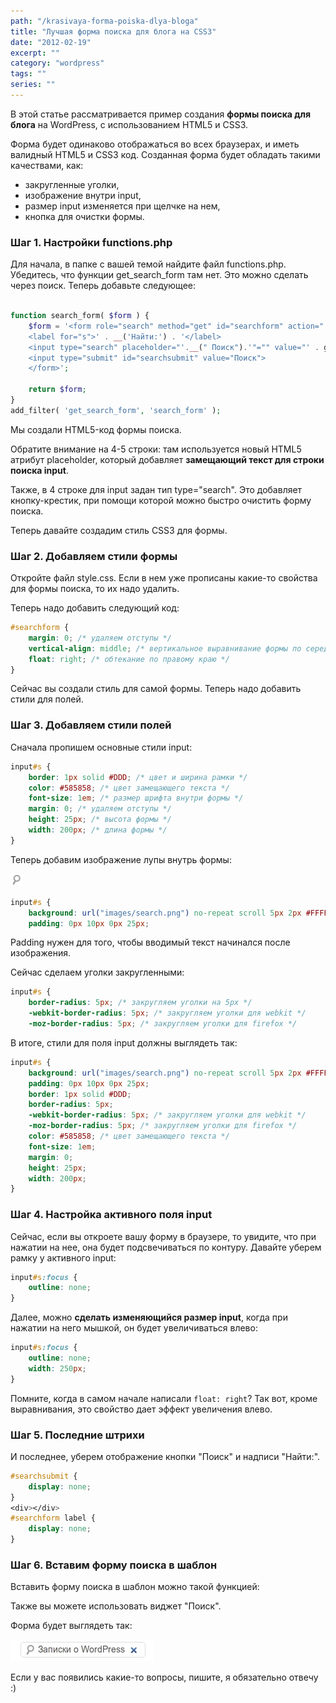 ```yaml
---
path: "/krasivaya-forma-poiska-dlya-bloga"
title: "Лучшая форма поиска для блога на CSS3"
date: "2012-02-19"
excerpt: ""
category: "wordpress"
tags: ""
series: ""
---
```


В этой статье рассматривается пример создания **формы поиска для блога** на WordPress, с использованием HTML5 и CSS3.

Форма будет одинаково отображаться во всех браузерах, и иметь валидный HTML5 и CSS3 код. Созданная форма будет обладать такими качествами, как:

- закругленные уголки,
- изображение внутри input,
- размер input изменяется при щелчке на нем,
- кнопка для очистки формы.

### Шаг 1. Настройки functions.php

Для начала, в папке с вашей темой найдите файл functions.php. Убедитесь, что функции get\_search\_form там нет. Это можно сделать через поиск. Теперь добавьте следующее:

```php

function search_form( $form ) {
	$form = '<form role="search" method="get" id="searchform" action="' . home_url( '/' ) . '">
	<label for="s">' . __('Найти:') . '</label>
	<input type="search" placeholder="'.__(" Поиск").'"="" value="' . get_search_query() . '" name="s" id="s">
	<input type="submit" id="searchsubmit" value="Поиск">
	</form>';
 
	return $form;
}
add_filter( 'get_search_form', 'search_form' );
```

Мы создали HTML5-код формы поиска.

Обратите внимание на 4-5 строки: там используется новый HTML5 атрибут placeholder, который добавляет **замещающий текст для строки поиска input**.

Также, в 4 строке для input задан тип type="search". Это добавляет кнопку-крестик, при помощи которой можно быстро очистить форму поиска.

Теперь давайте создадим стиль CSS3 для формы.

### Шаг 2. Добавляем стили формы

Откройте файл style.css. Если в нем уже прописаны какие-то свойства для формы поиска, то их надо удалить.

Теперь надо добавить следующий код:

```css
#searchform {
	margin: 0; /* удаляем отступы */
	vertical-align: middle; /* вертикальное выравнивание формы по середине */
	float: right; /* обтекание по правому краю */
}
```

Сейчас вы создали стиль для самой формы. Теперь надо добавить стили для полей.

### Шаг 3. Добавляем стили полей

Сначала пропишем основные стили input:

```css
input#s {
	border: 1px solid #DDD; /* цвет и ширина рамки */
	color: #585858; /* цвет замещающего текста */
	font-size: 1em; /* размер шрифта внутри формы */
	margin: 0; /* удаляем отступы */
	height: 25px; /* высота формы */
	width: 200px; /* длина формы */
}
```

Теперь добавим изображение лупы внутрь формы:

[![](images/search.png "search")](http://oriolo.ru/wp-content/uploads/2012/02/search.png)

```css
input#s {
	background: url("images/search.png") no-repeat scroll 5px 2px #FFFFFF;
	padding: 0px 10px 0px 25px;

```

Padding нужен для того, чтобы вводимый текст начинался после изображения.

Сейчас сделаем уголки закругленными:

```css
input#s {
	border-radius: 5px; /* закругляем уголки на 5px */
	-webkit-border-radius: 5px; /* закругляем уголки для webkit */
	-moz-border-radius: 5px; /* закругляем уголки для firefox */

```

В итоге, стили для поля input должны выглядеть так:

```css
input#s {
	background: url("images/search.png") no-repeat scroll 5px 2px #FFFFFF;
	padding: 0px 10px 0px 25px;
	border: 1px solid #DDD;
	border-radius: 5px;
	-webkit-border-radius: 5px; /* закругляем уголки для webkit */
	-moz-border-radius: 5px; /* закругляем уголки для firefox */
	color: #585858; /* цвет замещающего текста */
	font-size: 1em;
	margin: 0;
	height: 25px;
	width: 200px;
}
```

### Шаг 4. Настройка активного поля input

Сейчас, если вы откроете вашу форму в браузере, то увидите, что при нажатии на нее, она будет подсвечиваться по контуру. Давайте уберем рамку у активного input:

```css
input#s:focus {
	outline: none;
}
```

Далее, можно **сделать изменяющийся размер input**, когда при нажатии на него мышкой, он будет увеличиваться влево:

```css
input#s:focus {
	outline: none;
	width: 250px;
}
```

Помните, когда в самом начале написали `float: right`? Так вот, кроме выравнивания, это свойство дает эффект увеличения влево.

### Шаг 5. Последние штрихи

И последнее, уберем отображение кнопки "Поиск" и надписи "Найти:".

```css
#searchsubmit {
	display: none;
}
<div></div>
#searchform label {
	display: none;
}
```

### Шаг 6. Вставим форму поиска в шаблон

Вставить форму поиска в шаблон можно такой функцией:

Также вы можете использовать виджет "Поиск".

Форма будет выглядеть так:

[![](images/screenshot_003.jpeg "форма поиска")](http://oriolo.ru/wp-content/uploads/2012/02/screenshot_003.jpeg)

Если у вас появились какие-то вопросы, пишите, я обязательно отвечу :)
